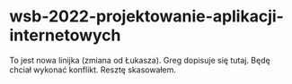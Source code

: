 # wsb-2022-projektowanie-aplikacji-internetowych

To jest nowa linijka (zmiana od Łukasza). 
Greg dopisuje się tutaj. Będę chciał wykonać konflikt.
Resztę skasowałem.
